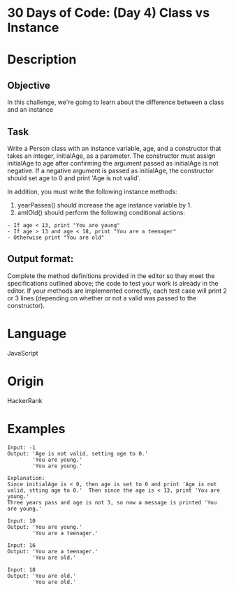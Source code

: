 # 30 Days of Code: (Day 4) Class vs Instance

# Description

## Objective

In this challenge, we're going to learn about the difference between a class and an instance

## Task

Write a Person class with an instance variable, age, and a constructor that takes an integer, initialAge, as a parameter.  The constructor must assign initialAge to age after confirming the argument passed as initialAge is not negative.  If a negative argument is passed as initialAge, the constructor should set age to 0 and print 'Age is not valid'.

In addition, you must write the following instance methods:
1. yearPasses() should increase the age instance variable by 1.
2. amIOld() should perform the following conditional actions:

```
- If age < 13, print "You are young"
- If age > 13 and age < 18, print "You are a teenager"
- Otherwise print "You are old"
```

## Output format:

Complete the method definitions provided in the editor so they meet the specifications outlined above; the code to test your work is already in the editor. If your methods are implemented correctly, each test case will print 2 or 3 lines (depending on whether or not a valid  was passed to the constructor).

# Language

JavaScript

# Origin

HackerRank

# Examples

```
Input: -1
Output: 'Age is not valid, setting age to 0.'
        'You are young.'
        'You are young.'

Explanation: 
Since initialAge is < 0, then age is set to 0 and print 'Age is not valid, stting age to 0.'  Then since the age is < 13, print 'You are young.'
Three years pass and age is not 3, so now a message is printed 'You are young.'
```

```
Input: 10
Output: 'You are young.'
        'You are a teenager.'
```

```
Input: 16
Output: 'You are a teenager.'
        'You are old.'
```

```
Input: 18
Output: 'You are old.'
        'You are old.'
```
